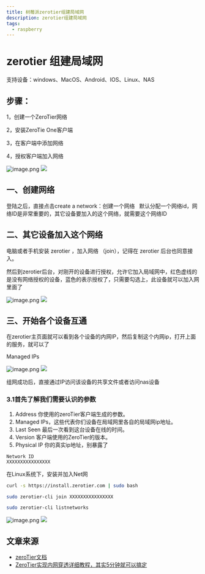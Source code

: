 ```yaml
---
title: 树莓派zerotier组建局域网
description: zerotier组建局域网
tags:
  - raspberry
---
```

# zerotier 组建局域网

支持设备：windows、MacOS、Android、IOS、Linux、NAS

## 步骤：

1，创建一个ZeroTier网络

2，安装ZeroTie One客户端

3，在客户端中添加网络

4，授权客户端加入网络

![image.png](https://qiniu.121rh.com/obsidian/img/20230216082643.png)
![](zerotier_20230216082642240.png)


## 一、创建网络


登陆之后，直接点击create a network：创建一个网络
 
默认分配一个网络id，网络ID是非常重要的，其它设备要加入的这个网络，就需要这个网络ID


## 二、其它设备加入这个网络

电脑或者手机安装 zerotier ，加入网络 （join），记得在 zerotier 后台也同意接入。

然后到zerotier后台，对刚开的设备进行授权，允许它加入局域网中，红色虚线的是没有网络授权的设备，蓝色的表示授权了，只需要勾选上，此设备就可以加入网里面了

![image.png](https://qiniu.121rh.com/obsidian/img/20230216074807.png)
![](zerotier_20230216074805762.png)

## 三、开始各个设备互通

在zerotier主页面就可以看到各个设备的内网IP，然后复制这个内网ip，打开上面的服务，就可以了

Managed IPs

![image.png](https://qiniu.121rh.com/obsidian/img/20230216074922.png)
![](zerotier_20230216074921261.png)

组网成功后，直接通过IP访问该设备的共享文件或者访问nas设备

### 3.1首先了解我们需要认识的参数

1. Address 你使用的zeroTier客户端生成的参数。
2. Managed IPs，这些代表你们设备在局域网里各自的局域网ip地址。
3. Last Seen 最后一次看到这台设备在线的时间。
4. Version 客户端使用的ZeroTier的版本。
5. Physical IP 你的真实ip地址，别暴露了


```
Network ID
XXXXXXXXXXXXXXXX
```

在Linux系统下，安装并加入Net网

```sh
curl -s https://install.zerotier.com | sudo bash

sudo zerotier-cli join XXXXXXXXXXXXXXXX

sudo zerotier-cli listnetworks

```

![image.png](https://qiniu.121rh.com/obsidian/img/20230216083345.png)
![](zerotier_20230216083344046.png)


## 文章来源
- [zeroTier文档](https://docs.zerotier.com/getting-started/getting-started)
- [ZeroTier实现内网穿透详细教程，其实5分钟就可以搞定](https://blog.csdn.net/weixin_44786530/article/details/128283075)
